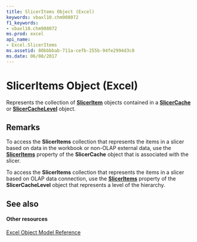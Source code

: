```yaml
---
title: SlicerItems Object (Excel)
keywords: vbaxl10.chm908072
f1_keywords:
- vbaxl10.chm908072
ms.prod: excel
api_name:
- Excel.SlicerItems
ms.assetid: 80bbbbab-711a-cefb-255b-94fe2994d3c8
ms.date: 06/08/2017
---
```



# SlicerItems Object (Excel)

Represents the collection of **[SlicerItem](sliceritem-object-excel.md)** objects contained in a **[SlicerCache](slicercache-object-excel.md)** or **[SlicerCacheLevel](slicercachelevel-object-excel.md)** object.


## Remarks

To access the **SlicerItems** collection that represents the items in a slicer based on data in the workbook or non-OLAP external data, use the **[SlicerItems](slicercache-sliceritems-property-excel.md)** property of the **SlicerCache** object that is associated with the slicer.

 To access the **SlicerItems** collection that represents the items in a slicer based on OLAP data connection, use the **[SlicerItems](slicercachelevel-sliceritems-property-excel.md)** property of the **SlicerCacheLevel** object that represents a level of the hierarchy.


## See also


#### Other resources


[Excel Object Model Reference](http://msdn.microsoft.com/library/11ea8598-8a20-92d5-f98b-0da04263bf2c%28Office.15%29.aspx)


